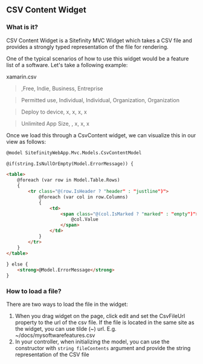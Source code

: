 CSV Content Widget
----------------------------------------

### What is it?
CSV Content Widget is a Sitefinity MVC Widget which takes a CSV file and provides a strongly typed representation of the file for rendering.

One of the typical scenarios of how to use this widget would be a feature list of a software. Let's take a following example:

xamarin.csv

> ,Free, Indie, Business, Entreprise

> Permitted use, Individual, Individual, Organization, Organization

> Deploy to device, x, x, x, x

> Unlimited App Size, , x, x, x

Once we load this through a CsvContent widget, we can visualize this in our view as follows:

```html 
@model SitefinityWebApp.Mvc.Models.CsvContentModel

@if(string.IsNullOrEmpty(Model.ErrorMessage)) {

<table>
    @foreach (var row in Model.Table.Rows)
    {
        <tr class="@(row.IsHeader ? "header" : "justline")">
            @foreach (var col in row.Columns)
            {
                <td>
                    <span class="@(col.IsMarked ? "marked" : "empty")">
                        @col.Value
                    </span>
                </td>
            }
        </tr>
    }
</table>
    
} else {
    <strong>@Model.ErrorMessage</strong>   
}
```

### How to load a file?

There are two ways to load the file in the widget:
1. When you drag widget on the page, click edit and set the CsvFileUrl property to the url of the csv file. If the file is located in the same site as the widget, you can use tilde (~) url. E.g. ~/docs/mysoftwarefeatures.csv
2. In your controller, when initializing the model, you can use the constructor with `string fileContents` argument and provide the string representation of the CSV file
